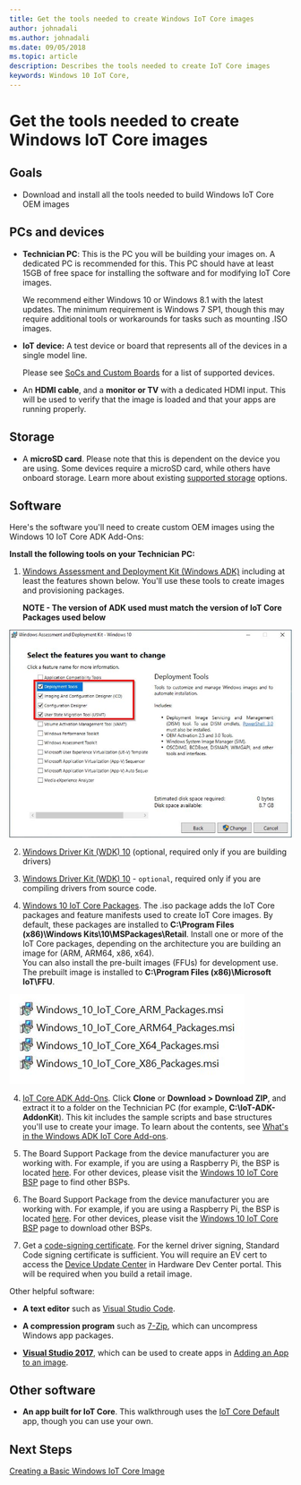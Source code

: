 ```yaml
---
title: Get the tools needed to create Windows IoT Core images
author: johnadali
ms.author: johnadali
ms.date: 09/05/2018 
ms.topic: article 
description: Describes the tools needed to create IoT Core images
keywords: Windows 10 IoT Core, 
---
```


# Get the tools needed to create Windows IoT Core images

## Goals
* Download and install all the tools needed to build Windows IoT Core OEM images

## PCs and devices

* **Technician PC**: This is the PC you will be building your images on. A dedicated PC is recommended for this. This PC should have at least 15GB of free space for installing the software and for modifying IoT Core images. <p>We recommend either Windows 10 or Windows 8.1 with the latest updates. The minimum requirement is Windows 7 SP1, though this may require additional tools or workarounds for tasks such as mounting .ISO images.

* **IoT device:** A test device or board that represents all of the devices in a single model line. <p>Please see [SoCs and Custom Boards](../learn-about-hardware/SoCsAndCustomBoards.md) for a list of supported devices.

* An **HDMI cable**, and a **monitor or TV** with a dedicated HDMI input. This will be used to verify that the image is loaded and that your apps are running properly.

## Storage
* A **microSD card**. Please note that this is dependent on the device you are using. Some devices require a microSD card, while others have onboard storage. Learn more about existing [supported storage](../learn-about-hardware/HardwareCompatList.md#other-hardware-peripherals) options.

## Software
Here's the software you'll need to create custom OEM images using the Windows 10 IoT Core ADK Add-Ons:

**Install the following tools on your Technician PC:**

1. [Windows Assessment and Deployment Kit (Windows ADK)](https://docs.microsoft.com/windows-hardware/get-started/adk-install#winADK) including at least the features shown below. You'll use these tools to create images and provisioning packages. <p>**NOTE - The version of ADK used must match the version of IoT Core Packages used below**

![Dashboard screenshot](../media/ManufacturingGuide/WindowsADKSetup.jpg)

2. [Windows Driver Kit (WDK) 10](https://docs.microsoft.com/windows-hardware/drivers/download-the-wdk) (optional, required only if you are building drivers)

3. [Windows Driver Kit (WDK) 10](https://docs.microsoft.com/en-us/windows-hardware/drivers/download-the-wdk) - `optional`, required only if you are compiling drivers from source code.

4. [Windows 10 IoT Core Packages](https://www.microsoft.com/en-us/software-download/windows10iotcore). The .iso package adds the IoT Core packages and feature manifests used to create IoT Core images. By default, these packages are installed to **C:\Program Files (x86)\Windows Kits\10\MSPackages\Retail**. Install one or more of the IoT Core packages, depending on the architecture you are building an image for (ARM, ARM64, x86, x64).  
You can also install the pre-built images (FFUs) for development use.  The prebuilt image is installed to **C:\Program Files (x86)\Microsoft IoT\FFU**.

![Dashboard screenshot](../media/ManufacturingGuide/IoTCorePackagesInstall.jpg)

4. [IoT Core ADK Add-Ons](https://github.com/ms-iot/iot-adk-addonkit/). Click **Clone** or **Download > Download ZIP**, and extract it to a folder on the Technician PC (for example, **C:\IoT-ADK-AddonKit**). This kit includes the sample scripts and base structures you'll use to create your image. To learn about the contents, see [What's in the Windows ADK IoT Core Add-ons](https://docs.microsoft.com/windows-hardware/manufacture/iot/iot-core-adk-addons).

7. The Board Support Package from the device manufacturer you are working with. For example, if you are using a Raspberry Pi, the BSP is located [here](https://github.com/ms-iot/iot-adk-addonkit/releases/download/v4.4/rpibsp-wm.zip). For other devices, please visit the [Windows 10 IoT Core BSP](https://docs.microsoft.com/en-us/windows/iot-core/build-your-image/createbsps) page to find other BSPs.

6. The Board Support Package from the device manufacturer you are working with. For example, if you are using a Raspberry Pi, the BSP is located [here](https://github.com/ms-iot/iot-adk-addonkit/releases/download/v4.4/rpibsp-wm.zip). For other devices, please visit the [Windows 10 IoT Core BSP](https://docs.microsoft.com/windows/iot-core/build-your-image/createbsps) page to download other BSPs.

7. Get a [code-signing certificate](https://docs.microsoft.com/windows-hardware/drivers/dashboard/get-a-code-signing-certificate). For the kernel driver signing, Standard Code signing certificate is sufficient. You will require an EV cert to access the [Device Update Center](https://docs.microsoft.com/windows-hardware/service/iot/using-device-update-center) in Hardware Dev Center portal. This will be required when you build a retail image.

Other helpful software:

* **A text editor** such as [Visual Studio Code](https://code.visualstudio.com/).

* **A compression program** such as [7-Zip](https://www.7-zip.org/), which can uncompress Windows app packages.

* **[Visual Studio 2017](https://visualstudio.microsoft.com/vs/)**, which can be used to create apps in [Adding an App to an image](06a-AddingApps.md).

## Other software
* **An app built for IoT Core**. This walkthrough uses the [IoT Core Default](https://github.com/ms-iot/samples/tree/develop/IoTCoreDefaultApp) app, though you can use your own.

## Next Steps
[Creating a Basic Windows IoT Core Image](04-CreateBasicImage.md)
